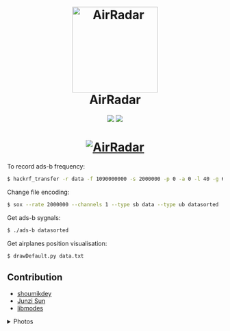 <h1 align="center">
  <br>
  <a href="https://github.com/3a1/AirRadar"><img src="https://i.imgur.com/wExC4Tc.png" alt="AirRadar" width="200"></a>
  <br>
  AirRadar
  <br>
</h1>

<div align="center">
  <img src="https://img.shields.io/badge/License-MIT-green">
  <img src="https://img.shields.io/badge/Language-C%2B%2B-red">
</div>

<h1 align="center">
  <a href="https://github.com/3a1/AirRadar"><img src="https://i.imgur.com/mcUeALj.png" alt="AirRadar"></a>
</h1>


To record ads-b frequency:
```bash
$ hackrf_transfer -r data -f 1090000000 -s 2000000 -p 0 -a 0 -l 40 -g 62
```

Change file encoding:
```bash
$ sox --rate 2000000 --channels 1 --type sb data --type ub datasorted
```

Get ads-b sygnals:
```bash
$ ./ads-b datasorted
```

Get airplanes position visualisation:
```bash
$ drawDefault.py data.txt
```

## Contribution

- [shoumikdey](https://github.com/shoumikdey/ADSB-Position-Decoder)
- [Junzi Sun](https://airmetar.main.jp/radio/ADS-B%20Decoding%20Guide.pdf)
- [libmodes](https://github.com/watson/libmodes)

<details>
           <summary>Photos</summary>
           <p>
           <img src="https://github.com/Zebra64/RadarSky/assets/75133897/d5c90803-240f-4fc6-8fd5-7fadc95327e8"></img>
           <img src="https://github.com/Zebra64/RadarSky/assets/75133897/7817bb67-5763-4cfb-b647-642ac7910c09"></img>
           </p>
</details>
